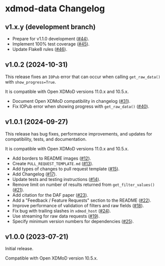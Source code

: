 # xdmod-data Changelog

## v1.x.y (development branch)

- Prepare for v1.1.0 development ([\#44](https://github.com/ubccr/xdmod-data/pull/44)).
- Implement 100% test coverage ([\#45](https://github.com/ubccr/xdmod-data/pull/45)).
- Update Flake8 rules ([\#46](https://github.com/ubccr/xdmod-data/pull/46)).

## v1.0.2 (2024-10-31)

This release fixes an `IOPub` error that can occur when calling
`get_raw_data()` with `show_progress=True`.

It is compatible with Open XDMoD versions 11.0.x and 10.5.x.

- Document Open XDMoD compatibility in changelog ([\#31](https://github.com/ubccr/xdmod-data/pull/31)).
- Fix IOPub error when showing progress with `get_raw_data()` ([\#40](https://github.com/ubccr/xdmod-data/pull/40)).

## v1.0.1 (2024-09-27)

This release has bug fixes, performance improvements, and updates for compatibility, tests, and documentation.

It is compatible with Open XDMoD versions 11.0.x and 10.5.x.

- Add borders to README images ([\#12](https://github.com/ubccr/xdmod-data/pull/12)).
- Create `PULL_REQUEST_TEMPLATE.md` ([\#13](https://github.com/ubccr/xdmod-data/pull/13)).
- Add types of changes to pull request template ([\#15](https://github.com/ubccr/xdmod-data/pull/15)).
- Add Changelog ([\#17](https://github.com/ubccr/xdmod-data/pull/17)).
- Update tests and testing instructions ([\#14](https://github.com/ubccr/xdmod-data/pull/14)).
- Remove limit on number of results returned from `get_filter_values()` ([\#21](https://github.com/ubccr/xdmod-data/pull/21)).
- Add citation for the DAF paper ([\#23](https://github.com/ubccr/xdmod-data/pull/23)).
- Add a "Feedback / Feature Requests" section to the README ([\#22](https://github.com/ubccr/xdmod-data/pull/22)).
- Improve performance of validation of filters and raw fields ([\#18](https://github.com/ubccr/xdmod-data/pull/18)).
- Fix bug with trailing slashes in `xdmod_host` ([\#24](https://github.com/ubccr/xdmod-data/pull/24)).
- Use streaming for raw data requests ([\#19](https://github.com/ubccr/xdmod-data/pull/19)).
- Specify minimum version numbers for dependencies ([\#25](https://github.com/ubccr/xdmod-data/pull/25)).

## v1.0.0 (2023-07-21)

Initial release.

Compatible with Open XDMoD version 10.5.x.
